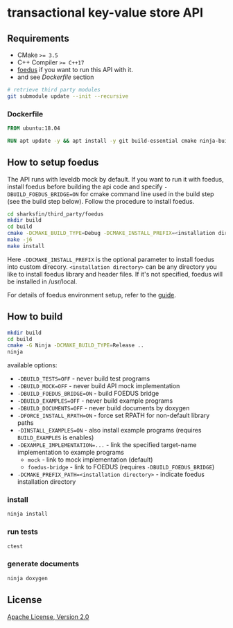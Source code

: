 # transactional key-value store API

## Requirements

* CMake `>= 3.5`
* C++ Compiler `>= C++17`
* [foedus](https://github.com/large-scale-oltp-team/foedus_code) if you want to run this API with it.
* and see *Dockerfile* section

```sh
# retrieve third party modules
git submodule update --init --recursive
```

### Dockerfile

```dockerfile
FROM ubuntu:18.04

RUN apt update -y && apt install -y git build-essential cmake ninja-build libleveldb-dev libboost-filesystem-dev doxygen graphviz
```

## How to setup foedus

The API runs with leveldb mock by default. If you want to run it with foedus, install foedus before building the api code and specify `-DBUILD_FOEDUS_BRIDGE=ON` for cmake command line used in the build step (see the build step below). Follow the procedure to install foedus.

```sh
cd sharksfin/third_party/foedus
mkdir build
cd build
cmake -DCMAKE_BUILD_TYPE=Debug -DCMAKE_INSTALL_PREFIX=<installation directory> -DGFLAGS_INTTYPES_FORMAT=C99  ..
make -j6
make install
```
Here `-DDCMAKE_INSTALL_PREFIX` is the optional parameter to install foedus into custom direcory. `<installation directory>` can be any directory you like to install foedus library and header files.
If it's not specified, foedus will be installed in /usr/local.

For details of foedus environment setup, refer to the [guide](https://github.com/large-scale-oltp-team/foedus_code/tree/master/foedus-core).

## How to build

```sh
mkdir build
cd build
cmake -G Ninja -DCMAKE_BUILD_TYPE=Release ..
ninja
```

available options:
* `-DBUILD_TESTS=OFF` - never build test programs
* `-DBUILD_MOCK=OFF` - never build API mock implementation
* `-DBUILD_FOEDUS_BRIDGE=ON` - build FOEDUS bridge
* `-DBUILD_EXAMPLES=OFF` - never build example programs
* `-DBUILD_DOCUMENTS=OFF` - never build documents by doxygen
* `-DFORCE_INSTALL_RPATH=ON` - force set RPATH for non-default library paths
* `-DINSTALL_EXAMPLES=ON` - also install example programs (requires `BUILD_EXAMPLES` is enables)
* `-DEXAMPLE_IMPLEMENTATION=...` - link the specified target-name implementation to example programs
  * `mock` - link to mock implementation (default)
  * `foedus-bridge` - link to FOEDUS (requires `-DBUILD_FOEDUS_BRIDGE`)
* `-DCMAKE_PREFIX_PATH=<installation directory>` - indicate foedus installation directory

### install 

```sh
ninja install
```

### run tests

```sh
ctest
```

### generate documents

```sh
ninja doxygen
```

## License

[Apache License, Version 2.0](http://www.apache.org/licenses/LICENSE-2.0)

